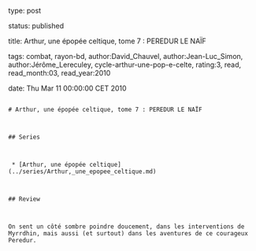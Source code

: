 type: post
status: published
title: Arthur, une épopée celtique, tome 7 : PEREDUR LE NAÏF
tags:  combat,  rayon-bd, author:David_Chauvel, author:Jean-Luc_Simon, author:Jérôme_Lereculey, cycle-arthur-une-pop-e-celte, rating:3, read, read_month:03, read_year:2010
date: Thu Mar 11 00:00:00 CET 2010
~~~~~~
# Arthur, une épopée celtique, tome 7 : PEREDUR LE NAÏF

## Series

 * [Arthur, une épopée celtique](../series/Arthur,_une_epopee_celtique.md)

## Review

On sent un côté sombre poindre doucement, dans les interventions de Myrrdhin, mais aussi (et surtout) dans les aventures de ce courageux Peredur.